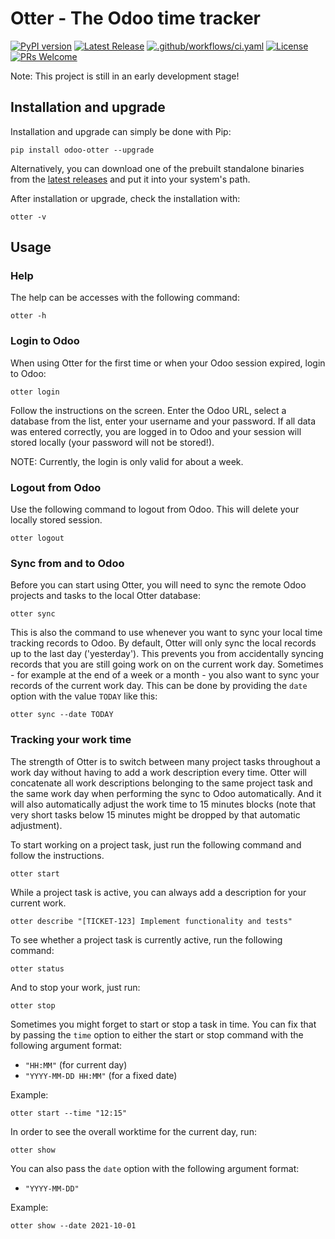 Otter - The Odoo time tracker
=============================

[![PyPI version](https://badge.fury.io/py/odoo-otter.svg)](https://badge.fury.io/py/odoo-otter)
[![Latest Release](https://img.shields.io/badge/release-latest-brightgreen)](https://github.com/pathob/odoo-otter/releases/latest)
[![.github/workflows/ci.yaml](https://github.com/pathob/odoo-otter/actions/workflows/ci.yaml/badge.svg?event=push)](https://github.com/pathob/odoo-otter/actions/workflows/ci.yaml)
[![License](https://img.shields.io/badge/License-Apache%202.0-blue.svg)](https://opensource.org/licenses/Apache-2.0)
[![PRs Welcome](https://img.shields.io/badge/PRs-welcome-brightgreen.svg?style=flat-square)](http://makeapullrequest.com)

Note: This project is still in an early development stage!

## Installation and upgrade

Installation and upgrade can simply be done with Pip:

```
pip install odoo-otter --upgrade
```

Alternatively, you can download one of the prebuilt standalone binaries from the [latest releases](https://github.com/pathob/odoo-otter/releases/latest) and put it into your system's path.

After installation or upgrade, check the installation with:

```
otter -v
```

## Usage

### Help

The help can be accesses with the following command:

```
otter -h
```

### Login to Odoo

When using Otter for the first time or when your Odoo session expired, login to Odoo:

```
otter login
```

Follow the instructions on the screen.
Enter the Odoo URL, select a database from the list, enter your username and your password.
If all data was entered correctly, you are logged in to Odoo and your session will stored locally (your password will not be stored!).

NOTE: Currently, the login is only valid for about a week.

### Logout from Odoo

Use the following command to logout from Odoo.
This will delete your locally stored session.

```
otter logout
```

### Sync from and to Odoo

Before you can start using Otter, you will need to sync the remote Odoo projects and tasks to the local Otter database:

```
otter sync
```

This is also the command to use whenever you want to sync your local time tracking records to Odoo.
By default, Otter will only sync the local records up to the last day ('yesterday').
This prevents you from accidentally syncing records that you are still going work on on the current work day.
Sometimes - for example at the end of a week or a month - you also want to sync your records of the current work day. This can be done by providing the `date` option with the value `TODAY` like this:

```
otter sync --date TODAY
```

### Tracking your work time

The strength of Otter is to switch between many project tasks throughout a work day without having to add a work description every time.
Otter will concatenate all work descriptions belonging to the same project task and the same work day when performing the sync to Odoo automatically.
And it will also automatically adjust the work time to 15 minutes blocks (note that very short tasks below 15 minutes might be dropped by that automatic adjustment).

To start working on a project task, just run the following command and follow the instructions.

```
otter start
```

While a project task is active, you can always add a description for your current work.

```
otter describe "[TICKET-123] Implement functionality and tests"
```

To see whether a project task is currently active, run the following command:

```
otter status
```

And to stop your work, just run:

```
otter stop
```

Sometimes you might forget to start or stop a task in time.
You can fix that by passing the `time` option to either the start or stop command with the following argument format:

* `"HH:MM"` (for current day)
* `"YYYY-MM-DD HH:MM"` (for a fixed date)

Example:

```
otter start --time "12:15"
```

In order to see the overall worktime for the current day, run:

```
otter show
```

You can also pass the `date` option with the following argument format:

* `"YYYY-MM-DD"`

Example:

```
otter show --date 2021-10-01
```
